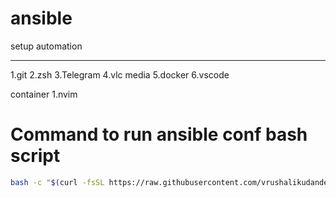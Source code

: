 # ansible
setup automation

---------
1.git
2.zsh
3.Telegram
4.vlc media
5.docker 
6.vscode


container
1.nvim

# Command to run ansible conf bash script
```bash
bash -c "$(curl -fsSL https://raw.githubusercontent.com/vrushalikudande/ansible-custom-config/main/bin/ansible)"
```
